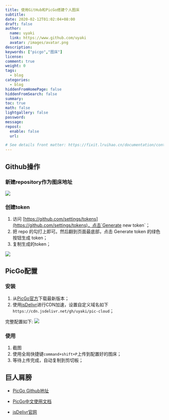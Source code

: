 ```yaml
---
title: 使用GitHub和PicGo搭建个人图床
subtitle: 
date: 2020-02-12T01:02:04+08:00
draft: false
author:
  name: uyaki
  link: https://www.github.com/uyaki
  avatar: /images/avatar.png
description:
keywords: ["picgo","图床"]
license:
comment: true
weight: 0
tags:
  - blog 
categories:
  - blog
hiddenFromHomePage: false
hiddenFromSearch: false
summary:
toc: true
math: false
lightgallery: false
password:
message:
repost:
  enable: false
  url: 

# See details front matter: https://fixit.lruihao.cn/documentation/content-management/introduction/#front-matter
---
```


<!--more-->

## Github操作

### 新建repository作为图床地址

![](https://cdn.jsdelivr.net/gh/uyaki/pic-cloud/img/20200212013241.png)

### 创建token

1. 访问 [https://github.com/settings/tokens](https://github.com/settings/tokens)，点击`Generate new token`；
2. 把 repo 的勾打上即可。然后翻到页面最底部，点击 Generate token 的绿色按钮生成 token；
3. 复制生成的token；

![](https://cdn.jsdelivr.net/gh/uyaki/pic-cloud/img/20200212013757.png)

## PicGo配置

### 安装

1. 从[PicGo官方](https://github.com/Molunerfinn/PicGo)下载最新版本；
2. 使用[jsDelivr](https://www.jsdelivr.com/?docs=gh)进行CDN加速，设置自定义域名如下`https://cdn.jsdelivr.net/gh/uyaki/pic-cloud`；

完整配置如下:
![](https://cdn.jsdelivr.net/gh/uyaki/pic-cloud/img/20200216202445.png)



### 使用

1. 截图
2. 使用全局快捷键`command+shift+P`上传到配置好的图床；
3. 等待上传完成，自动复制到剪切板；

## 巨人肩膀

- [PicGo Github地址](https://github.com/Molunerfinn/PicGo)

- [PicGo中文使用文档](https://picgo.github.io/PicGo-Doc/zh/guide/)

- [jsDelivr官网](https://www.jsdelivr.com/?docs=gh)

